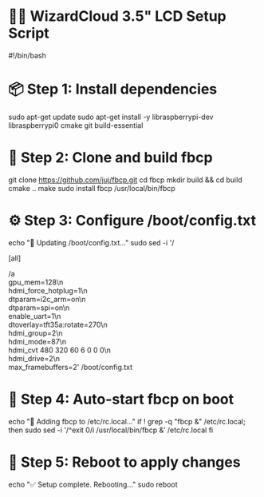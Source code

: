 # 🧙‍♂️ WizardCloud 3.5" LCD Setup Script

#!/bin/bash

# 📦 Step 1: Install dependencies
sudo apt-get update
sudo apt-get install -y libraspberrypi-dev libraspberrypi0 cmake git build-essential

# 🧠 Step 2: Clone and build fbcp
git clone https://github.com/juj/fbcp.git
cd fbcp
mkdir build && cd build
cmake ..
make
sudo install fbcp /usr/local/bin/fbcp

# ⚙️ Step 3: Configure /boot/config.txt
echo "🔧 Updating /boot/config.txt..."
sudo sed -i '/

\[all\]

/a \
gpu_mem=128\n\
hdmi_force_hotplug=1\n\
dtparam=i2c_arm=on\n\
dtparam=spi=on\n\
enable_uart=1\n\
dtoverlay=tft35a:rotate=270\n\
hdmi_group=2\n\
hdmi_mode=87\n\
hdmi_cvt 480 320 60 6 0 0 0\n\
hdmi_drive=2\n\
max_framebuffers=2' /boot/config.txt

# 🚀 Step 4: Auto-start fbcp on boot
echo "🔁 Adding fbcp to /etc/rc.local..."
if ! grep -q "fbcp &" /etc/rc.local; then
  sudo sed -i '/^exit 0/i /usr/local/bin/fbcp &' /etc/rc.local
fi

# 🔁 Step 5: Reboot to apply changes
echo "✅ Setup complete. Rebooting..."
sudo reboot

